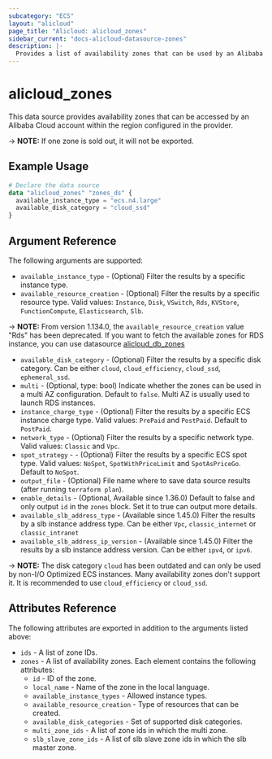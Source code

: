 ```yaml
---
subcategory: "ECS"
layout: "alicloud"
page_title: "Alicloud: alicloud_zones"
sidebar_current: "docs-alicloud-datasource-zones"
description: |-
  Provides a list of availability zones that can be used by an Alibaba Cloud account.
---
```


# alicloud_zones

This data source provides availability zones that can be accessed by an Alibaba Cloud account within the region configured in the provider.


-> **NOTE:** If one zone is sold out, it will not be exported.

## Example Usage

```terraform
# Declare the data source
data "alicloud_zones" "zones_ds" {
  available_instance_type = "ecs.n4.large"
  available_disk_category = "cloud_ssd"
}
```

## Argument Reference

The following arguments are supported:

* `available_instance_type` - (Optional) Filter the results by a specific instance type.
* `available_resource_creation` - (Optional) Filter the results by a specific resource type.
Valid values: `Instance`, `Disk`, `VSwitch`, `Rds`, `KVStore`, `FunctionCompute`, `Elasticsearch`, `Slb`.

-> **NOTE:** From version 1.134.0, the `available_resource_creation` value "Rds" has been deprecated. 
If you want to fetch the available zones for RDS instance, you can use datasource [alicloud_db_zones](https://registry.terraform.io/providers/aliyun/alicloud/latest/docs/data-sources/db_zones) 

* `available_disk_category` - (Optional) Filter the results by a specific disk category. Can be either `cloud`, `cloud_efficiency`, `cloud_ssd`, `ephemeral_ssd`.
* `multi` - (Optional, type: bool) Indicate whether the zones can be used in a multi AZ configuration. Default to `false`. Multi AZ is usually used to launch RDS instances.
* `instance_charge_type` - (Optional) Filter the results by a specific ECS instance charge type. Valid values: `PrePaid` and `PostPaid`. Default to `PostPaid`.
* `network_type` - (Optional) Filter the results by a specific network type. Valid values: `Classic` and `Vpc`.
* `spot_strategy` - - (Optional) Filter the results by a specific ECS spot type. Valid values: `NoSpot`, `SpotWithPriceLimit` and `SpotAsPriceGo`. Default to `NoSpot`.
* `output_file` - (Optional) File name where to save data source results (after running `terraform plan`).
* `enable_details` - (Optional, Available since 1.36.0) Default to false and only output `id` in the `zones` block. Set it to true can output more details.
* `available_slb_address_type` - (Available since 1.45.0) Filter the results by a slb instance address type. Can be either `Vpc`, `classic_internet` or `classic_intranet`
* `available_slb_address_ip_version` - (Available since 1.45.0) Filter the results by a slb instance address version. Can be either `ipv4`, or `ipv6`.

-> **NOTE:** The disk category `cloud` has been outdated and can only be used by non-I/O Optimized ECS instances. Many availability zones don't support it. It is recommended to use `cloud_efficiency` or `cloud_ssd`.

## Attributes Reference

The following attributes are exported in addition to the arguments listed above:

* `ids` - A list of zone IDs.
* `zones` - A list of availability zones. Each element contains the following attributes:
  * `id` - ID of the zone.
  * `local_name` - Name of the zone in the local language.
  * `available_instance_types` - Allowed instance types.
  * `available_resource_creation` - Type of resources that can be created.
  * `available_disk_categories` - Set of supported disk categories.
  * `multi_zone_ids` - A list of zone ids in which the multi zone.
  * `slb_slave_zone_ids` - A list of slb slave zone ids in which the slb master zone.
